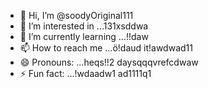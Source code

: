 - 👋 Hi, I’m @soodyOriginal111
- 👀 I’m interested in ...131xsddwa
- 🌱 I’m currently learning ...!!daw
- 📫 How to reach me ...ö!daud it!awdwad11
- 😄 Pronouns: ...heqs!!2 daysqqqvrefcdwaw
- ⚡ Fun fact: ...!wdaadw1
ad1111q1
<!---ad1
soodyOriginal/soodyOriginal is a ✨ special ✨ repository because its `README.md` (thwsqs file) appears on your GitHub profile.
You can click the Preview link to take a look at your changes.
--->
